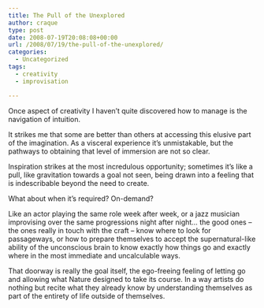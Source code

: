 ```yaml
---
title: The Pull of the Unexplored
author: craque
type: post
date: 2008-07-19T20:08:08+00:00
url: /2008/07/19/the-pull-of-the-unexplored/
categories:
  - Uncategorized
tags:
  - creativity
  - improvisation

---
```

Once aspect of creativity I haven&#8217;t quite discovered how to manage is the navigation of intuition.

It strikes me that some are better than others at accessing this elusive part of the imagination. As a visceral experience it&#8217;s unmistakable, but the pathways to obtaining that level of immersion are not so clear.

Inspiration strikes at the most incredulous opportunity; sometimes it&#8217;s like a pull, like gravitation towards a goal not seen, being drawn into a feeling that is indescribable beyond the need to create.

What about when it&#8217;s required? On-demand?

Like an actor playing the same role week after week, or a jazz musician improvising over the same progressions night after night&#8230; the good ones &#8211; the ones really in touch with the craft &#8211; know where to look for passageways, or how to prepare themselves to accept the supernatural-like ability of the unconscious brain to know exactly how things go and exactly where in the most immediate and uncalculable ways.

That doorway is really the goal itself, the ego-freeing feeling of letting go and allowing what Nature designed to take its course. In a way artists do nothing but recite what they already know by understanding themselves as part of the entirety of life outside of themselves.